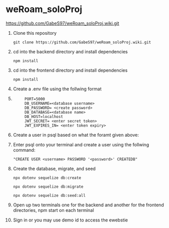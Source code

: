 # weRoam_soloProj
https://github.com/GabeS97/weRoam_soloProj.wiki.git

1. Clone this repository

   ```git clone https://github.com/GabeS97/weRoam_soloProj.wiki.git```

2. cd into the backend directory and install dependencies

    ```npm install```

3. cd into the frontend directory and install dependencies

    ```npm install```

4.  Create a .env file using the follwing format 
5.  
            PORT=5000
            DB_USERNAME=<database username>
            DB_PASSWORD= <create password>
            DB_DATABASE=<database name> 
            DB_HOST=localhost
            JWT_SECRET= <enter secret token>
            JWT_EXPIRES_IN= <enter token expiry> 

5.  Create a user in psql based on what the foramt given above: 
6.  Enter psql onto your terminal and create a user using the follwing command: 
   
    ```"CREATE USER <username> PASSWORD '<password>' CREATEDB"```

6. Create the database, migrate, and seed

    ```npx dotenv sequelize db:create```

    ```npx dotenv sequelize db:migrate```

    ```npx dotenv sequelize db:seed:all```

7. Open up two terminals one for the backend and another for the frontend directories, npm start on each terminal

8. Sign in or you may use demo id to access the ewebstie
